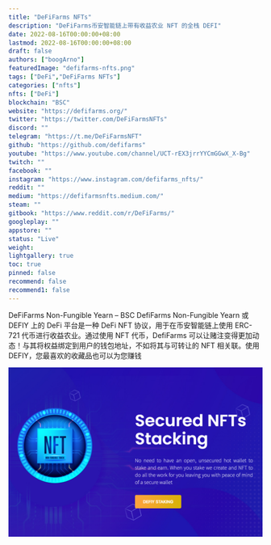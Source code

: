 ```yaml
---
title: "DeFiFarms NFTs"
description: "DeFiFarms币安智能链上带有收益农业 NFT 的全栈 DEFI"
date: 2022-08-16T00:00:00+08:00
lastmod: 2022-08-16T00:00:00+08:00
draft: false
authors: ["boogArno"]
featuredImage: "defifarms-nfts.png"
tags: ["DeFi","DeFiFarms NFTs"]
categories: ["nfts"]
nfts: ["DeFi"]
blockchain: "BSC"
website: "https://defifarms.org/"
twitter: "https://twitter.com/DeFiFarmsNFTs"
discord: ""
telegram: "https://t.me/DeFiFarmsNFT"
github: "https://github.com/defifarms"
youtube: "https://www.youtube.com/channel/UCT-rEX3jrrYYCmGGwX_X-Bg"
twitch: ""
facebook: ""
instagram: "https://www.instagram.com/defifarms_nfts/"
reddit: ""
medium: "https://defifarmsnfts.medium.com/"
steam: ""
gitbook: "https://www.reddit.com/r/DeFiFarms/"
googleplay: ""
appstore: ""
status: "Live"
weight: 
lightgallery: true
toc: true
pinned: false
recommend: false
recommend1: false
---
```

DeFiFarms Non-Fungible Yearn – BSC DefiFarms Non-Fungible Yearn 或 DEFIY 上的 DeFi 平台是一种 DeFi NFT 协议，用于在币安智能链上使用 ERC-721 代币进行收益农业。通过使用 NFT 代币，DefiFarms 可以让赌注变得更加动态！与其将权益绑定到用户的钱包地址，不如将其与可转让的 NFT 相关联。使用 DEFIY，您最喜欢的收藏品也可以为您赚钱

![defifarmsnfts-dapp-exchanges-other-image1_3aefd3f9b6d616436b7c473d0f40799e](defifarmsnfts-dapp-exchanges-other-image1_3aefd3f9b6d616436b7c473d0f40799e.png)